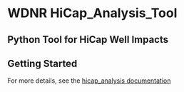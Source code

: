 # WDNR HiCap_Analysis_Tool
Python Tool for HiCap Well Impacts
----------------------------------

Getting Started
---------------
For more details, see the [hicap_analysis documentation](https://hwreeves-usgs.github.io/HiCap_Analysis_Tool/)
